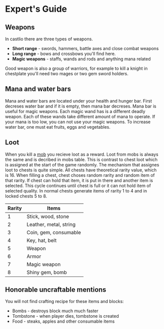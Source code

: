 # Expert's Guide

## Weapons
In castlio there are three types of weapons.

* **Short range** - swords, hammers, battle axes and close combat weapons
* **Long range** - bows and crossbows you'll find here.
* **Magic weapons** - staffs, wands and rods and anything mana related

Good weapon is also a group of warriors, for example to kill a knight in
chestplate you'll need two mages or two gem sword holders.

## Mana and water bars
Mana and water bars are located under your health and hunger bar. First decreses
water bar and if it is empty, then mana bar decreses. Mana bar is useful for
magic weapons. Each magic wand has is a different deadly weapon. Each of these
wands take different amount of mana to operate. If your mana is too low, you
can not use your magic weapons. To increase water bar, one must eat fruits,
eggs and vegetables.

## Loot
When you kill a [mob](mobs.md) you recieve loot as a reward. Loot from mobs
is always the same and is decribed in mobs table. This is contrast to
chest loot which is assigned at the start of the game randomly. The mechanism
that assignes loot to chests is quite simple. All chests have theoretical rarity
value, which is 16. When filling a chest, chest choses random rarity and random
item of that rarity. If chest can hold that item, it is put in there and another
item is selected. This cycle continues until chest is full or it can not hold
item of selected quality. In normal chests generate items of rarity 1 to 4 and
in locked chests 5 to 8.

| Rarity | Items
| ------ | -----
| 1 | Stick, wood, stone    
| 2 | Leather, metal, string
| 3 | Coin, gem, consumable
| 4 | Key, hat, belt
| 5 | Weapon
| 6 | Armor
| 7 | Magic weapon
| 8 | Shiny gem, bomb

## Honorable uncraftable mentions
You will not find crafting recipe for these items and blocks:

* Bombs - destroys block much much faster
* Tombstone - when player dies, tombstone is created
* Food - steaks, apples and other consumable items
